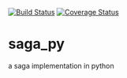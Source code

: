 [![Build Status](https://travis-ci.org/flowpl/saga_py.svg?branch=master)](https://travis-ci.org/flowpl/saga_py)
[![Coverage Status](https://coveralls.io/repos/github/flowpl/saga_py/badge.svg?branch=master)](https://coveralls.io/github/flowpl/saga_py?branch=master)

# saga_py
a saga implementation in python
